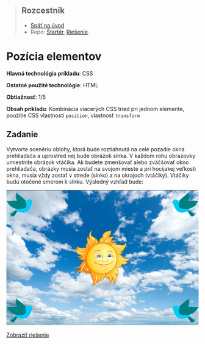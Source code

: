 <div class="hidden">

> ## Rozcestník
> - [Späť na úvod](../../README.md)
> - Repo: [Štartér](/../../tree/main/css/position), [Riešenie](/../../tree/solution/css/position).
</div>

# Pozícia elementov
<div class="info"> 

**Hlavná technológia príkladu**: CSS

**Ostatné použité technológie**: HTML

**Obtiažnosť**: 1/5

**Obsah príkladu**: Kombinácia viacerých CSS tried pri jednom elemente, použitie CSS vlastnosti `position`, vlastnosť `transform `
</div>

## Zadanie

Vytvorte scenériu oblohy, ktorá bude roztiahnutá na celé pozadie okna prehliadača a uprostred nej bude obrázok slnka. V každom rohu obrazovky umiestnite obrázok vtáčika. Ak budete zmenšovať alebo zväčšovať okno prehliadača, obrázky musia zostať na svojom mieste a pri hocijakej veľkosti okna, musia vždy zostať v strede (slnko) a na okrajoch (vtáčiky). Vtáčiky budú otočené smerom k slnku. Výsledný vzhľad bude:

![](images_position/task.jpg)

<div class="hidden">

[Zobraziť riešenie](riesenie.md)
</div>